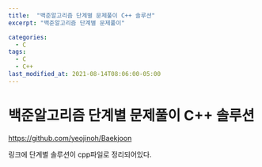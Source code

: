 ```yaml
---
title:  "백준알고리즘 단계별 문제풀이 C++ 솔루션"
excerpt: "백준알고리즘 단계별 문제풀이"

categories:
  - C
tags:
  - C
  - C++
last_modified_at: 2021-08-14T08:06:00-05:00
---
```



# 백준알고리즘 단계별 문제풀이 C++ 솔루션

https://github.com/yeojinoh/Baekjoon

링크에 단계별 솔루션이 cpp파일로 정리되어있다.
